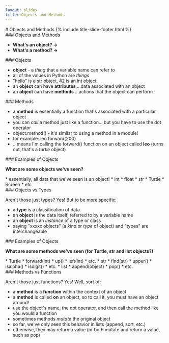 ```yaml
---
layout: slides
title: Objects and Methods 
---
```

<section markdown="block" class="title-slide">
#  Objects and Methods
{% include title-slide-footer.html %}
</section>

<section markdown="block">
###  Objects and Methods

* __What's an object? &rarr;__
* __What's a method? &rarr;__
</section>

<section markdown="block">
###  Objects

* __object__ - a _thing_ that a variable name can refer to
* all of the values in Python are _things_
* "hello" is a str object, 42 is an int object
* an __object__ can have __attributes__ ...data associated with an object
* an __object__ can have __methods__ ...actions that the object can perform
</section>

<section markdown="block">
###  Methods

* a __method__ is essentially a function that's associated with a particular object
* you can _call_ a method just like a function... but you have to use the dot operator
* object.method() - it's similar to using a method in a module!
* for example: leo.forward(200) 
* ...means I'm calling the forward() function on an object called __leo__ (turns out, that's a _turtle_ object)
</section>

<section markdown="block">
###  Examples of Objects

__What are some objects we've seen?__

<div class="incremental" markdown="block">
* essentially, all data that we've seen is an object! 
* int
* float
* str
* Turtle
* Screen
* etc
</div>
</section>

<section markdown="block">
###  Objects vs Types

Aren't those just types?  Yes!  But to be more specific:

* a __type__ is a classification of data
* an __object__ is the data itself, referred to by a variable name
* an __object__ is an _instance_ of a type or class
* saying "xxxxx objects" (a _kind_ or _type_ of object) and "types" are interchangeable
</section>

<section markdown="block">
###  Examples of Objects

__What are some methods we've seen (for Turtle, str and list objects?)__

<div class="incremental" markdown="block">
* Turtle 
	* forward(int)
	* up()
	* left(int)
	* etc.
* str
	* find(str)
	* upper()
	* isalpha()
	* isdigit()
	* etc.
* list
	* append(object)
	* pop()
	* etc.
</div>
</section>

<section markdown="block">
###  Methods vs Functions

Aren't those just functions?  Yes!  Well, sort of:

* a __method__ is a __function__ within the context of an object
* a __method__ is called __on__ an object, so to call it, you must have an object around!
* use the object's name, the dot operator, and then call the method like you would a function
* sometimes methods _mutate_ the original object
* so far, we've only seen this behavior in lists (append, sort, etc.)
* otherwise, they may return a value (or both mutate and return a value, such as pop)
</section>
